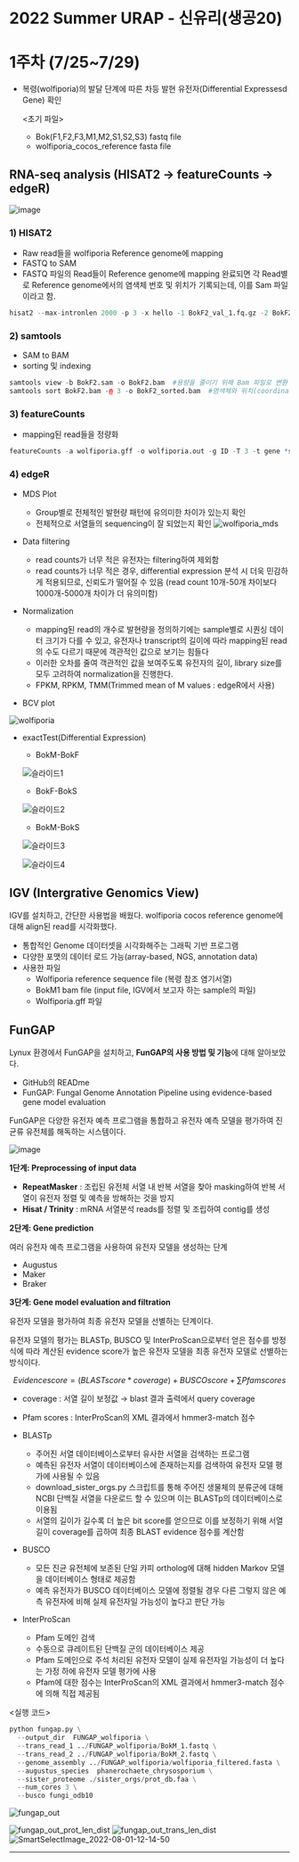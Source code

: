 # 2022 Summer URAP - 신유리(생공20)

# 1주차 (7/25~7/29)

- 복령(wolfiporia)의 발달 단계에 따른 차등 발현 유전자(Differential Expressesd Gene) 확인

    <초기 파일>
    - Bok(F1,F2,F3,M1,M2,S1,S2,S3) fastq file
    - wolfiporia_cocos_reference fasta file

## RNA-seq analysis  (HISAT2 → featureCounts → edgeR)

![image](https://user-images.githubusercontent.com/110142232/182016478-331519f0-e5b0-42cf-8039-e3149c53997f.png)


### 1)  HISAT2

- Raw read들을 wolfiporia Reference genome에 mapping
- FASTQ to SAM
- FASTQ 파일의 Read들이 Reference genome에 mapping 완료되면 각 Read별로 Reference genome에서의 염색체 번호 및 위치가 기록되는데, 이를 Sam 파일이라고 함.

```r
hisat2 --max-intronlen 2000 -p 3 -x hello -1 BokF2_val_1.fq.gz -2 BokF2_val_2.fq.gz -S BokF2.sam
```

### 2) samtools

- SAM to BAM
- sorting 및 indexing

```r
samtools view -b BokF2.sam -o BokF2.bam  #용량을 줄이기 위해 Bam 파일로 변환
samtools sort BokF2.bam -@ 3 -o BokF2_sorted.bam  #염색체와 위치(coordinate)순으로 정렬
```

### 3) featureCounts

- mapping된 read들을 정량화

```r
featureCounts -a wolfiporia.gff -o wolfiporia.out -g ID -T 3 -t gene *sorted.bam
```

### 4) edgeR

- MDS Plot
    - Group별로 전체적인 발현량 패턴에 유의미한 차이가 있는지 확인
    - 전체적으로 서열들의 sequencing이 잘 되었는지 확인
![wolfiporia_mds](https://user-images.githubusercontent.com/110142232/182065930-a71ce901-4f05-47e0-81cb-6e831339ca79.png)


- Data filtering
    - read counts가 너무 적은 유전자는 filtering하여 제외함
    - read counts가 너무 적은 경우, differential expression 분석 시 더욱 민감하게 적용되므로, 신뢰도가 떨어질 수 있음 (read count 10개-50개 차이보다 1000개-5000개 차이가 더 유의미함)


- Normalization
    -  mapping된 read의 개수로 발현량을 정의하기에는 sample별로 시퀀싱 데이터 크기가 다를 수 있고, 유전자나 transcript의 길이에 따라 mapping된 read의 수도 다르기 때문에 객관적인 값으로 보기는 힘들다
    - 이러한 오차를 줄여 객관적인 값을 보여주도록 유전자의 길이, library size를 모두 고려하여 normalization을 진행한다.
    - FPKM, RPKM, TMM(Trimmed mean of M values : edgeR에서 사용)

- BCV plot

![wolfiporia](https://user-images.githubusercontent.com/110142232/182072866-509e24aa-9c9e-41bd-996a-9499608c8eff.png)


- exactTest(Differential Expression)
    
   - BokM-BokF
    
    ![슬라이드1](https://user-images.githubusercontent.com/110142232/182081395-9b408689-b9e7-4162-b589-a33484e220d7.PNG)


    
   - BokF-BokS
        
    ![슬라이드2](https://user-images.githubusercontent.com/110142232/182081425-ff04ced7-cf4c-4e12-9037-9b682f4b9671.PNG)


   - BokM-BokS
       
    ![슬라이드3](https://user-images.githubusercontent.com/110142232/182081454-560c80d8-8f58-46c1-86d4-6b14665ffd9f.PNG)
    
    ![슬라이드4](https://user-images.githubusercontent.com/110142232/182081577-be95c0d4-5cf1-47e0-8feb-ca843fca444b.PNG)

       
       
      

       










## IGV (Intergrative Genomics View)

IGV를 설치하고, 간단한 사용법을 배웠다. wolfiporia cocos reference genome에 대해 align된 read를 시각화했다.

- 통합적인 Genome 데이터셋을 시각화해주는 그래픽 기반 프로그램
- 다양한 포맷의 데이터 로드 가능(array-based, NGS, annotation data)
- 사용한 파일
    - Wolfiporia reference sequence file (복령 참조 염기서열)
    - BokM1 bam file (input file, IGV에서 보고자 하는 sample의 파일)
    - Wolfiporia.gff 파일
    

## FunGAP

Lynux 환경에서 FunGAP을 설치하고, **FunGAP의 사용 방법 및 기능**에 대해 알아보았다. 
- GitHub의 READme
- FunGAP: Fungal Genome Annotation Pipeline using evidence-based gene model evaluation 

FunGAP은 다양한 유전자 예측 프로그램을 통합하고 유전자 예측 모델을 평가하여 진균류 유전체를 해독하는 시스템이다. 

![image](https://user-images.githubusercontent.com/110142232/182183462-77e424dd-322a-4ffd-bb18-49e44e5ce4a2.png)


**1단계: Preprocessing of input data**

- **RepeatMasker** : 조립된 유전체 서열 내 반복 서열을 찾아 masking하여 반복 서열이 유전자 정렬 및 예측을 방해하는 것을 방지
- **Hisat / Trinity** : mRNA 서열분석 reads를 정렬 및 조립하여 contig를 생성




**2단계: Gene prediction**

여러 유전자 예측 프로그램을 사용하여 유전자 모델을 생성하는 단계

- Augustus
- Maker
- Braker




**3단계: Gene model evaluation and filtration**

유전자 모델을 평가하여 최종 유전자 모델을 선별하는 단계이다. 

유전자 모델의 평가는 BLASTp, BUSCO 및 InterProScan으로부터 얻은 점수를 방정식에 따라 계산된 evidence score가 높은 유전자 모델을 최종 유전자 모델로 선별하는 방식이다. 

$$
Evidence score = (BLAST score * coverage) +BUSCO score + ∑Pfam scores
$$

- coverage : 서열 길이 보정값 → blast 결과 출력에서 query coverage
- Pfam scores : InterProScan의 XML 결과에서 hmmer3-match 점수


- BLASTp
    - 주어진 서열 데이터베이스로부터 유사한 서열을 검색하는 프로그램
    - 예측된 유전자 서열이 데이터베이스에 존재하는지를 검색하여 유전자 모델 평가에 사용될 수 있음
    - download_sister_orgs.py 스크립트를 통해 주어진 생물체의 분류군에 대해 NCBI 단백질 서열을 다운로드 할 수 있으며 이는 BLASTp의 데이터베이스로 이용됨
    - 서열의 길이가 길수록 더 높은 bit score를 얻으므로 이를 보정하기 위해 서열 길이 coverage를 곱하여 최종 BLAST evidence 점수를 계산함


- BUSCO
    - 모든 진균 유전체에 보존된 단일 카피 ortholog에 대해 hidden Markov 모델을 데이터베이스 형태로 제공함
    - 예측 유전자가 BUSCO 데이터베이스 모델에 정렬될 경우 다른 그렇지 않은 예측 유전자에 비해 실제 유전자일 가능성이 높다고 판단 가능
    
    
- InterProScan
    - Pfam 도메인 검색
    - 수동으로 큐레이트된 단백질 군의 데이터베이스 제공
    - Pfam 도메인으로 주석 처리된 유전자 모델이 실제 유전자일 가능성이 더 높다는 가정 하에 유전자 모델 평가에 사용
    - Pfam에 대한 점수는 InterProScan의 XML 결과에서 hmmer3-match 점수에 의해 직접 제공됨
    
    
<실행 코드>

```python
python fungap.py \
  --output_dir  FUNGAP_wolfiporia \
  --trans_read_1 ../FUNGAP_wolfiporia/BokM_1.fastq \
  --trans_read_2 ../FUNGAP_wolfiporia/BokM_2.fastq \
  --genome_assembly ../FUNGAP_wolfiporia/wolfiporia_filtered.fasta \
  --augustus_species  phanerochaete_chrysosporium \
  --sister_proteome ./sister_orgs/prot_db.faa \
  --num_cores 3 \
  --busco fungi_odb10
```

![fungap_out](https://user-images.githubusercontent.com/110142232/182061268-d1f34ae7-ca90-4547-9818-83498e0e673f.jpg)

![fungap_out_prot_len_dist](https://user-images.githubusercontent.com/110142232/182065429-bd6e90bc-5dc6-4c80-915f-fd701b342583.png)
![fungap_out_trans_len_dist](https://user-images.githubusercontent.com/110142232/182065446-c58ed160-3a66-4bf8-90bb-b887688ced8c.png)
![SmartSelectImage_2022-08-01-12-14-50](https://user-images.githubusercontent.com/110142232/182065153-d816b928-5d8e-4539-a8fe-50e6ad231747.png)

----------------------------------------------------------------

